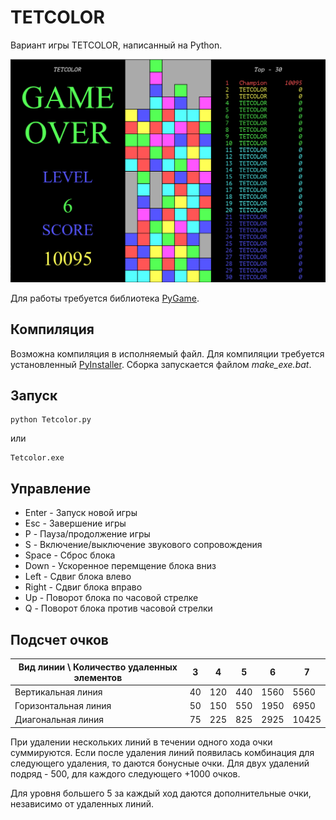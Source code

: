 # TETCOLOR

Вариант игры TETCOLOR, написанный на Python.

![tetris picture](images/Tetcolor.png)

Для работы требуется библиотека [PyGame](https://www.pygame.org/).


## Компиляция

Возможна компиляция в исполняемый файл. 
Для компиляции требуется установленный [PyInstaller](https://pyinstaller.org/).
Сборка запускается файлом *make_exe.bat*.

## Запуск

```commandline
python Tetcolor.py 
```

или

```commandline
Tetcolor.exe
```

## Управление

* Enter - Запуск новой игры
* Esc - Завершение игры
* P - Пауза/продолжение игры
* S - Включение/выключение звукового сопровождения
* Space - Сброс блока
* Down - Ускоренное перемщение блока вниз
* Left - Сдвиг блока влево
* Right - Сдвиг блока вправо
* Up - Поворот блока по часовой стрелке
* Q - Поворот блока против часовой стрелки

## Подсчет очков

| Вид линии \ Количество удаленных элементов | 3  | 4    | 5    | 6    | 7      |
|--------------------------------------------|----|------|------|------|--------|
| Вертикальная линия                         | 40 | 120  | 440  | 1560 | 5560   |
| Горизонтальная линия                       | 50 | 150  | 550  | 1950 | 6950   |
| Диагональная линия                         | 75 | 225  | 825  | 2925 | 10425  |

При удалении нескольких линий в течении одного хода очки суммируются.
Если после удаления линий появилась комбинация для следующего удаления, то даются бонусные очки.
Для двух удалений подряд - 500, для каждого следующего +1000 очков.

Для уровня большего 5 за каждый ход даются дополнительные очки, независимо от удаленных линий.